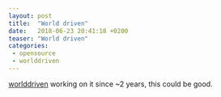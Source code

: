 ```yaml
---
layout: post
title:  "World driven"
date:   2018-06-23 20:41:18 +0200
teaser: "World driven"
categories:
 - opensource
 - worlddriven
---
```


[worlddriven](https://www.worlddriven.org) working on it since ~2 years, this could be good.
